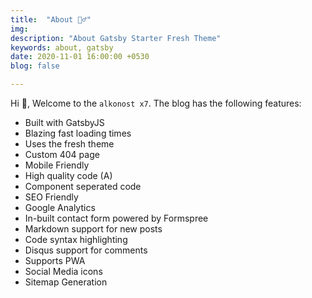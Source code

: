 ```yaml
---
title:  "About 🙋‍♂️"
img: 
description: "About Gatsby Starter Fresh Theme"
keywords: about, gatsby
date: 2020-11-01 16:00:00 +0530
blog: false

---
```


Hi 👋, Welcome to the `alkonost x7`. The blog has the following features:

- Built with GatsbyJS
- Blazing fast loading times
- Uses the fresh theme
- Custom 404 page
- Mobile Friendly
- High quality code (A)
- Component seperated code
- SEO Friendly
- Google Analytics
- In-built contact form powered by Formspree
- Markdown support for new posts
- Code syntax highlighting
- Disqus support for comments
- Supports PWA
- Social Media icons
- Sitemap Generation